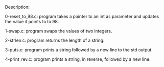 Description:

0-reset_to_98.c: program takes a pointer to an int as parameter and updates the value it points to to 98.

1-swap.c: program swaps the values of two integers.

2-strlen.c: program returns the length of a string.

3-puts.c: program prints a string followed by a new line to the std output.

4-print_rev.c: program prints a string, in reverse, followed by a new line.

